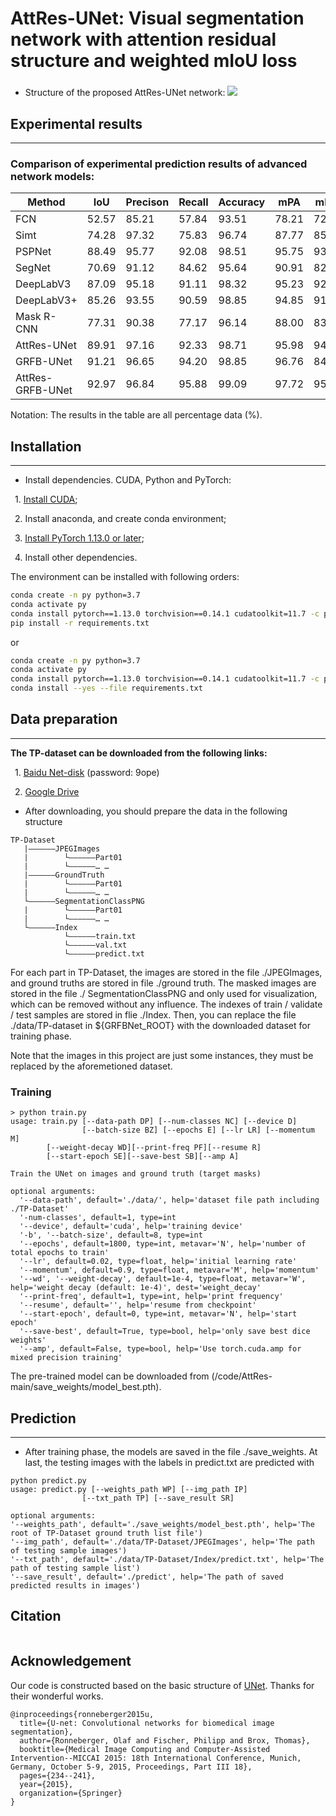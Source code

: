 # AttRes-UNet: Visual segmentation network with attention residual structure and weighted mIoU loss
### 
#### 

* Structure of the proposed AttRes-UNet network:
![](assets/img_1.png)


## Experimental results
****

### Comparison of experimental prediction results of advanced network models:

| Method            | IoU    | Precison | Recall |Accuracy | mPA    | mIoU   | wmIoU  |
|-------------------|--------|----------|--------|---------|--------|--------|--------|
| FCN               | 52.57  | 85.21    | 57.84  | 93.51   | 78.21  | 72.79  |    /   |
| Simt              | 74.28  | 97.32    | 75.83  | 96.74   | 87.77  | 85.34  |    /   |
| PSPNet            | 88.49  | 95.77    | 92.08  | 98.51   | 95.75  | 93.40  |    /   |
| SegNet            | 70.69  | 91.12    | 84.62  | 95.64   | 90.91  | 82.91  |    /   |
| DeepLabV3         | 87.09  | 95.18    | 91.11  | 98.32   | 95.23  | 92.60  |    /   |
| DeepLabV3+        | 85.26  | 93.55    | 90.59  | 98.85   | 94.85  | 91.53  |    /   |
| Mask R-CNN        | 77.31  | 90.38    | 77.17  | 96.14   | 88.00  | 83.52  |    /   |
| AttRes-UNet       | 89.91  | 97.16    | 92.33  | 98.71   | 95.98  | 94.22  | 88.31  |
| GRFB-UNet         | 91.21  | 96.65    | 94.20  | 98.85   | 96.76  | 84.85  | 89.43  |
| AttRes-GRFB-UNet  | 92.97  | 96.84    | 95.88  | 99.09   | 97.72  | 95.97  | 90.94  |

Notation: The results in the table are all percentage data (%).
## Installation
****

* Install dependencies. CUDA, Python and PyTorch:

&ensp;1. [Install CUDA](https://developer.nvidia.com/cuda-downloads);

&ensp;2. Install anaconda, and create conda environment;

&ensp;3. [Install PyTorch 1.13.0 or later](https://pytorch.org/get-started/locally/);

&ensp;4. Install other dependencies.

The environment can be installed with following orders:
```bash
conda create -n py python=3.7
conda activate py
conda install pytorch==1.13.0 torchvision==0.14.1 cudatoolkit=11.7 -c pytorch
pip install -r requirements.txt
```
or
```bash
conda create -n py python=3.7
conda activate py
conda install pytorch==1.13.0 torchvision==0.14.1 cudatoolkit=11.7 -c pytorch
conda install --yes --file requirements.txt
```

## Data preparation
***
**The TP-dataset can be downloaded from the following links:**

&ensp;1. [Baidu Net-disk](https://pan.baidu.com/s/1YgutfaiVE2KkqcKnWfGLSQ) (password: 9ope)

&ensp;2. [Google Drive](https://drive.google.com/drive/folders/1jByE5f_oUKpYdoR829wLqFSqlBYtOZM6?usp=sharing)

* After downloading, you should prepare the data in the following structure

```
TP-Dataset
   |——————JPEGImages
   |        └——————Part01
   |        └——————… …
   |——————GroundTruth
   |        └——————Part01
   |        └——————… …
   └——————SegmentationClassPNG
   |        └——————Part01
   |        └——————… …
   └——————Index
            └——————train.txt
            └——————val.txt
            └——————predict.txt
```
For each part in TP-Dataset, the images are stored in the file ./JPEGImages, and ground truths are stored in file ./ground truth. The masked images are stored in the file ./ SegmentationClassPNG and only used for visualization, which can be removed without any influence.
The indexes of train / validate / test samples are stored in flie ./Index.
Then, you can replace the file ./data/TP-dataset in ${GRFBNet_ROOT} with the downloaded dataset for training phase. 

Note that the images in this project are just some instances, they must be replaced by the aforemetioned dataset.

### Training

```console
> python train.py
usage: train.py [--data-path DP] [--num-classes NC] [--device D]
                [--batch-size BZ] [--epochs E] [--lr LR] [--momentum M]
		[--weight-decay WD][--print-freq PF][--resume R]
		[--start-epoch SE][--save-best SB][--amp A]

Train the UNet on images and ground truth (target masks)

optional arguments:
  '--data-path', default='./data/', help='dataset file path including ./TP-Dataset'
  '-num-classes', default=1, type=int
  '--device', default='cuda', help='training device'
  '-b', '--batch-size', default=8, type=int
  '--epochs', default=1800, type=int, metavar='N', help='number of total epochs to train'
  '--lr', default=0.02, type=float, help='initial learning rate'
  '--momentum', default=0.9, type=float, metavar='M', help='momentum'
  '--wd', '--weight-decay', default=1e-4, type=float, metavar='W', help='weight decay (default: 1e-4)', dest='weight_decay'
  '--print-freq', default=1, type=int, help='print frequency'
  '--resume', default='', help='resume from checkpoint'
  '--start-epoch', default=0, type=int, metavar='N', help='start epoch'
  '--save-best', default=True, type=bool, help='only save best dice weights'
  '--amp', default=False, type=bool, help='Use torch.cuda.amp for mixed precision training'
```
The pre-trained model can be downloaded from (/code/AttRes-main/save_weights/model_best.pth).
## Prediction
***
* After training phase, the models are saved in the file ./save_weights. At last, the testing images with the labels in predict.txt are predicted with

```console
python predict.py
usage: predict.py [--weights_path WP] [--img_path IP]
                [--txt_path TP] [--save_result SR]

optional arguments:
'--weights_path', default='./save_weights/model_best.pth', help='The root of TP-Dataset ground truth list file')
'--img_path', default='./data/TP-Dataset/JPEGImages', help='The path of testing sample images')
'--txt_path', default='./data/TP-Dataset/Index/predict.txt', help='The path of testing sample list')
'--save_result', default='./predict', help='The path of saved predicted results in images')
```

## Citation
```

```
## Acknowledgement
Our code is constructed based on the basic structure of [UNet](https://arxiv.org/abs/1505.04597). Thanks for their wonderful works.
```
@inproceedings{ronneberger2015u,
  title={U-net: Convolutional networks for biomedical image segmentation},
  author={Ronneberger, Olaf and Fischer, Philipp and Brox, Thomas},
  booktitle={Medical Image Computing and Computer-Assisted Intervention--MICCAI 2015: 18th International Conference, Munich, Germany, October 5-9, 2015, Proceedings, Part III 18},
  pages={234--241},
  year={2015},
  organization={Springer}
}
```
